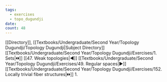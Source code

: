 ```yaml
---
tags:
  - exercises
  - topo_dugundji
date: 
count: 48
---
```

[[Directory]], [[Textbooks/Undergraduate/Second Year/Topology Dugundji/Topology Dugundji|Subject Directory]]
[[Textbooks/Undergraduate/Second Year/Topology Dugundji/Exercises/1. Sets|🞀🞀]] [[47. Weak topologies|◀]] [[Textbooks/Undergraduate/Second Year/Topology Dugundji/Exercises/49. Regular spaces|▶]] [[Textbooks/Undergraduate/Second Year/Topology Dugundji/Exercises/152. Locally trivial fiber structures|🞂🞂]]
1. 